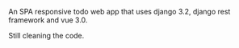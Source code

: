 
An SPA responsive todo web app that uses django 3.2, django rest framework and vue 3.0.

Still cleaning the code.
